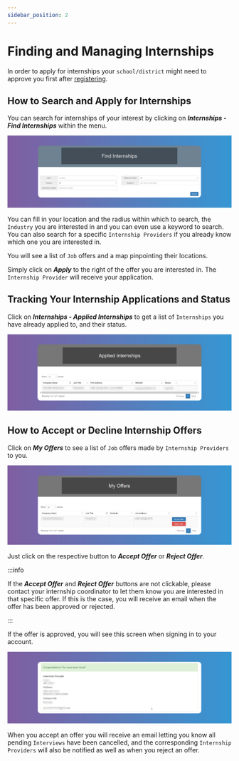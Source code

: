 ```yaml
---
sidebar_position: 2
---
```


# Finding and Managing Internships

In order to apply for internships your `school/district` might need to approve you first after [registering](/students/getting-started#registering-as-a-student).

## How to Search and Apply for Internships

You can search for internships of your interest by clicking on **_Internships - Find Internships_** within the menu.

![Find Internships](images/find-internships.png)

You can fill in your location and the radius within which to search, the `Industry` you are interested in and you can even use a keyword to search. You can also search for a specific `Internship Providers` if you already know which one you are interested in.

You will see a list of `Job` offers and a map pinpointing their locations.

Simply click on **_Apply_** to the right of the offer you are interested in. The `Internship Provider` will receive your application.

## Tracking Your Internship Applications and Status

Click on **_Internships - Applied Internships_** to get a list of `Internships` you have already applied to, and their status.

![Applied Internships](images/applied-internships.png)

## How to Accept or Decline Internship Offers

Click on **_My Offers_** to see a list of `Job` offers made by `Internship Providers` to you.

![My Offers](images/my-offers.png)

Just click on the respective button to **_Accept Offer_** or **_Reject Offer_**.

:::info

If the **_Accept Offer_** and **_Reject Offer_** buttons are not clickable, please contact your internship coordinator to let them know you are interested in that specific offer. If this is the case, you will receive an email when the offer has been approved or rejected.

:::

If the offer is approved, you will see this screen when signing in to your account.

![Internship Approved](images/internship-approved.png)

When you accept an offer you will receive an email letting you know all pending `Interviews` have been cancelled, and the corresponding `Internship Providers` will also be notified as well as when you reject an offer.
